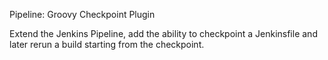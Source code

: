 Pipeline: Groovy Checkpoint Plugin

Extend the Jenkins Pipeline, add the ability to checkpoint a Jenkinsfile and later rerun a build starting from the checkpoint.
